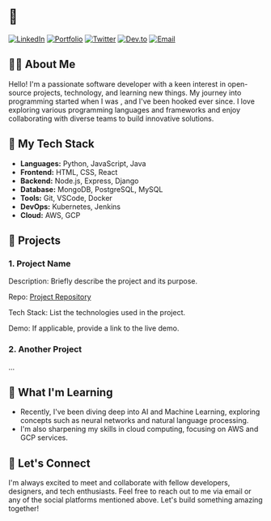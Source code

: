 # <Your Name> 👋

[![LinkedIn](https://img.shields.io/badge/LinkedIn-<username>-blue?style=flat-square&logo=linkedin)](https://www.linkedin.com/in/<username>/)
[![Portfolio](https://img.shields.io/badge/Portfolio-<username>.github.io-00C853?style=flat-square&logo=github)](https://<username>.github.io/)
[![Twitter](https://img.shields.io/badge/Twitter-@<username>-1DA1F2?style=flat-square&logo=twitter)](https://twitter.com/<username>)
[![Dev.to](https://img.shields.io/badge/Dev.to-<username>-black?style=flat-square&logo=dev.to)](https://dev.to/<username>)
[![Email](https://img.shields.io/badge/Email-<email>-D14836?style=flat-square&logo=gmail)](mailto:<email>)

## 👩‍💻 About Me

Hello! I'm a passionate software developer with a keen interest in open-source projects, technology, and learning new things. My journey into programming started when I was <age>, and I've been hooked ever since. I love exploring various programming languages and frameworks and enjoy collaborating with diverse teams to build innovative solutions.

## 🚀 My Tech Stack

- **Languages:** Python, JavaScript, Java
- **Frontend:** HTML, CSS, React
- **Backend:** Node.js, Express, Django
- **Database:** MongoDB, PostgreSQL, MySQL
- **Tools:** Git, VSCode, Docker
- **DevOps:** Kubernetes, Jenkins
- **Cloud:** AWS, GCP

## 💼 Projects

### 1. Project Name

Description: Briefly describe the project and its purpose.

Repo: [Project Repository](https://github.com/<username>/project-repo)

Tech Stack: List the technologies used in the project.

Demo: If applicable, provide a link to the live demo.

### 2. Another Project

...

## 🌱 What I'm Learning

- Recently, I've been diving deep into AI and Machine Learning, exploring concepts such as neural networks and natural language processing.
- I'm also sharpening my skills in cloud computing, focusing on AWS and GCP services.

## 🤝 Let's Connect

I'm always excited to meet and collaborate with fellow developers, designers, and tech enthusiasts. Feel free to reach out to me via email or any of the social platforms mentioned above. Let's build something amazing together!

<!-- If you have any cool GIFs, you can add them here as well -->

